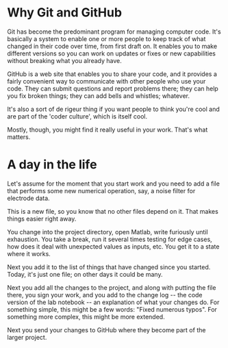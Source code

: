 # Why Git and GitHub

Git has become the predominant program for managing computer code.  It's
basically a system to enable one or more people to keep track of what
changed in their code over time, from first draft on.  It enables you
to make different versions so you can work on updates or fixes or new
capabilities without breaking what you already have.

GitHub is a web site that enables you to share your code, and it provides
a fairly convenient way to communicate with other people who use your code.
They can submit questions and report problems there; they can help you fix
broken things; they can add bells and whistles; whatever.

It's also a sort of de rigeur thing if you want people to think you're cool
and are part of the 'coder culture', which is itself cool.

Mostly, though, you might find it really useful in your work.  That's what
matters.

# A day in the life

Let's assume for the moment that you start work and you need to add a file
that performs some new numerical operation, say, a noise filter for
electrode data.

This is a new file, so you know that no other files depend on it.  That makes
things easier right away.

You change into the project directory, open Matlab, write furiously until
exhaustion.  You take a break, run it several times testing for edge cases,
how does it deal with unexpected values as inputs, etc.  You get it to a
state where it works.

Next you add it to the list of things that have changed since you started.
Today, it's just one file; on other days it could be many.

Next you add all the changes to the project, and along with putting the file
there, you sign your work, and you add to the change log -- the code version
of the lab notebook -- an explanation of what your changes do.  For something
simple, this might be a few words:  "Fixed numerous typos".  For something
more complex, this might be more extended.

Next you send your changes to GitHub where they become part of the larger
project.

